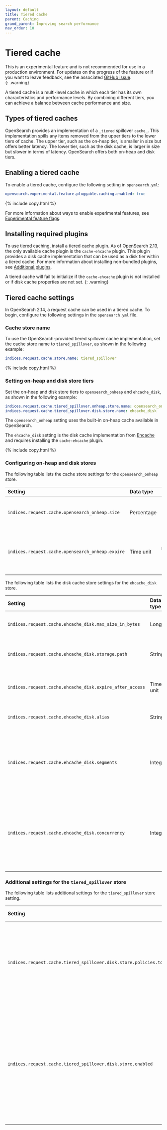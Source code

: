 ```yaml
---
layout: default
title: Tiered cache
parent: Caching
grand_parent: Improving search performance
nav_order: 10
---
```


# Tiered cache

This is an experimental feature and is not recommended for use in a production environment. For updates on the progress of the feature or if you want to leave feedback, see the associated [GitHub issue](https://github.com/opensearch-project/OpenSearch/issues/10024).    
{: .warning}

A tiered cache is a multi-level cache in which each tier has its own characteristics and performance levels. By combining different tiers, you can achieve a balance between cache performance and size.

## Types of tiered caches

OpenSearch provides an implementation of a `_tiered` spillover `cache_`. This implementation spills any items removed from the upper tiers to the lower tiers of cache. The upper tier, such as the on-heap tier, is smaller in size but offers better latency. The lower tier, such as the disk cache, is larger in size but slower in terms of latency. OpenSearch offers both on-heap and disk tiers. 

## Enabling a tiered cache

To enable a tiered cache, configure the following setting in `opensearch.yml`:

```yaml
opensearch.experimental.feature.pluggable.caching.enabled: true
```
{% include copy.html %}

For more information about ways to enable experimental features, see [Experimental feature flags]({{site.url}}{{site.baseurl}}/install-and-configure/configuring-opensearch/experimental/).

## Installing required plugins

To use tiered caching, install a tiered cache plugin. As of OpenSearch 2.13, the only available cache plugin is the `cache-ehcache` plugin. This plugin provides a disk cache implementation that can be used as a disk tier within a tiered cache. For more information about installing non-bundled plugins, see [Additional plugins]({{site.url}}{{site.baseurl}}/install-and-configure/plugins/#additional-plugins).

A tiered cache will fail to initialize if the `cache-ehcache` plugin is not installed or if disk cache properties are not set. 
{: .warning}

## Tiered cache settings

In OpenSearch 2.14, a request cache can be used in a tiered cache. To begin, configure the following settings in the `opensearch.yml` file.

### Cache store name

To use the OpenSearch-provided tiered spillover cache implementation, set the cache store name to `tiered_spillover`, as shown in the following example:

```yaml
indices.request.cache.store.name: tiered_spillover
```
{% include copy.html %}

### Setting on-heap and disk store tiers

Set the on-heap and disk store tiers to `opensearch_onheap` and `ehcache_disk`, as shown in the following example:

```yaml
indices.request.cache.tiered_spillover.onheap.store.name: opensearch_onheap
indices.request.cache.tiered_spillover.disk.store.name: ehcache_disk
```
The `opensearch_onheap` setting uses the built-in on-heap cache available in OpenSearch. 

The `ehcache_disk` setting is the disk cache implementation from [Ehcache](https://www.ehcache.org/) and requires installing the `cache-ehcache` plugin.

{% include copy.html %}

### Configuring on-heap and disk stores

The following table lists the cache store settings for the `opensearch_onheap` store.

| Setting                                          | Data type  | Default                | Description                                                      |
|:-------------------------------------------------|:-----------|:-----------------------|:-----------------------------------------------------------------|
| `indices.request.cache.opensearch_onheap.size`   | Percentage | 1% of the heap size    | The size of the on-heap cache. Optional.                         |
| `indices.request.cache.opensearch_onheap.expire` | Time unit  | `MAX_VALUE` (disabled) | Specifies a time-to-live (TTL) for the cached results. Optional. |

The following table lists the disk cache store settings for the `ehcache_disk` store.

| Setting                                                  | Data type | Default                                  | Description                                                                                                                       |
|:---------------------------------------------------------|:----------|:-----------------------------------------|:----------------------------------------------------------------------------------------------------------------------------------|
| `indices.request.cache.ehcache_disk.max_size_in_bytes`   | Long      | `1073741824` (1 GB)                      | Defines the size of the disk cache. Optional.                                                                                     |
| `indices.request.cache.ehcache_disk.storage.path`        | String    | `""`                                     | Defines the storage path for the disk cache. Required.                                                                            |
| `indices.request.cache.ehcache_disk.expire_after_access` | Time unit | `MAX_VALUE` (disabled)                   | Specifies a TTL for the cached results. Optional.                                                                                 |
| `indices.request.cache.ehcache_disk.alias`               | String    | `ehcacheDiskCache#INDICES_REQUEST_CACHE` | Specifies an alias for the disk cache. Optional.                                                                                  |
| `indices.request.cache.ehcache_disk.segments`            | Integer   | `16`                                     | Defines the number of segments into which the disk cache is separated. Used for concurrency. Optional.                            |
| `indices.request.cache.ehcache_disk.concurrency`         | Integer   | `1`                                      | Defines the number of distinct write queues created for the disk store, where a group of segments shares a write queue. Optional. |

### Additional settings for the `tiered_spillover` store

The following table lists additional settings for the `tiered_spillover` store setting.

| Setting                                                                          | Data type | Default | Description                                                                                                                                                                                                        |
|:---------------------------------------------------------------------------------|:----------|:--------|:-------------------------------------------------------------------------------------------------------------------------------------------------------------------------------------------------------------------|
| `indices.request.cache.tiered_spillover.disk.store.policies.took_time.threshold` | Time unit | `10ms`  | A policy used to determine whether to cache a query into a disk cache based on its took time. This is a dynamic setting. Optional.                                                                                 |
| `indices.request.cache.tiered_spillover.disk.store.enabled`                      | Boolean   | `True`  | Enables or disables the disk cache dynamically within a tiered spillover cache. Note: After disabling a disk cache, entries are not removed automatically and requires the cache to be manually cleared. Optional. |

